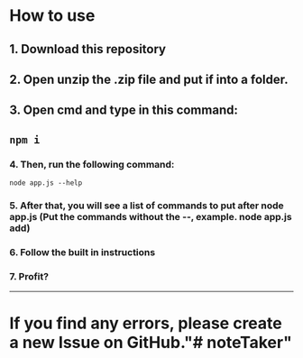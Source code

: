 # How to use
## 1. Download this repository
## 2. Open unzip the .zip file and put if into a folder.
## 3. Open cmd and type in this command:
`npm i`
---
### 4. Then, run the following command:
`node app.js --help`
### 5. After that, you will see a list of commands to put after node app.js (Put the commands without the --, example. node app.js add)
### 6. Follow the built in instructions
### 7. Profit?
---
# If you find any errors, please create a new Issue on GitHub."# noteTaker" 
